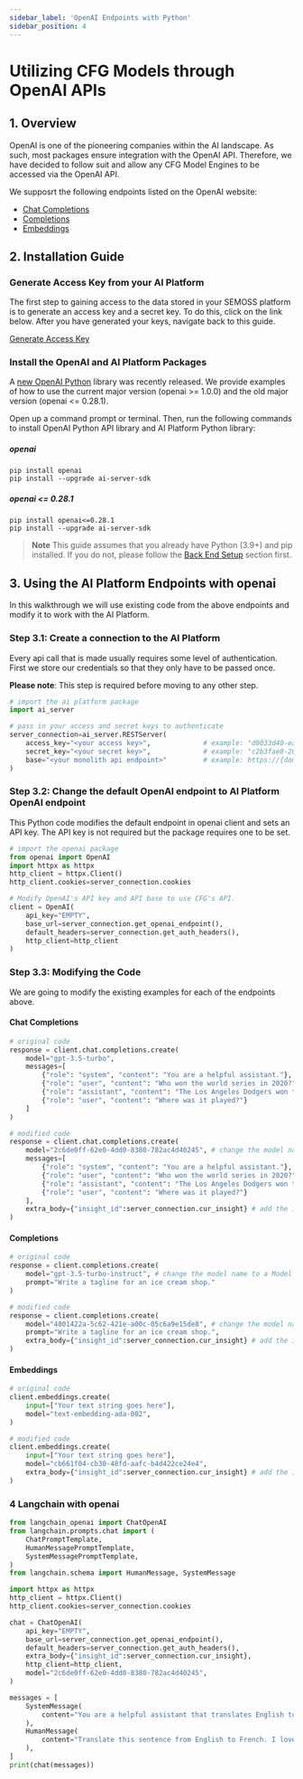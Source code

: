 ```yaml
---
sidebar_label: 'OpenAI Endpoints with Python'
sidebar_position: 4
---
```

# Utilizing CFG Models through OpenAI APIs


## 1. Overview

OpenAI is one of the pioneering companies within the AI landscape. As such, most packages ensure integration with the OpenAI API. Therefore, we have decided to follow suit and allow any CFG Model Engines to be accessed via the OpenAI API.

We supposrt the following endpoints listed on the OpenAI website:
- [Chat Completions](https://platform.openai.com/docs/guides/text-generation/chat-completions-api)
- [Completions](https://platform.openai.com/docs/guides/text-generation/completions-api)
- [Embeddings](https://platform.openai.com/docs/guides/embeddings/what-are-embeddings)

## 2. Installation Guide 

### Generate Access Key from your AI Platform 

The first step to gaining access to the data stored in your SEMOSS platform is to generate an access key and a secret key. To do this, click on the link below. After you have generated your keys, navigate back to this guide. 

[Generate Access Key](./Connecting%20to%20CFG%20AI.md#generating-access-and-secret-keys)

### Install the OpenAI and AI Platform Packages

A [new OpenAI Python](https://github.com/openai/openai-python/discussions/742) library was recently released. We provide examples of how to use the current major version (openai >= 1.0.0) and the old major version (openai \<= 0.28.1).

Open up a command prompt or terminal. 
Then, run the following commands to install OpenAI Python API library and AI Platform Python library:

##### openai
```
pip install openai
pip install --upgrade ai-server-sdk
```

##### openai \<= 0.28.1
```
pip install openai<=0.28.1
pip install --upgrade ai-server-sdk
```
> **Note**
> This guide assumes that you already have Python (3.9+) and pip installed. If you do not, please follow the [Back End Setup](../../Advanced%20Installation/Local%20BE%20Install%20Guide.md) section first.

## 3. Using the AI Platform Endpoints with openai

In this walkthrough we will use existing code from the above endpoints and modify it to work with the AI Platform.

### Step 3.1: **Create a connection to the AI Platform**

Every api call that is made usually requires some level of authentication. First we store our credentials so that they only have to be passed once. 

**Please note**: This step is required before moving to any other step.
```python
# import the ai platform package
import ai_server

# pass in your access and secret keys to authenticate
server_connection=ai_server.RESTServer(
    access_key="<your access key>",             # example: "d0033d40-ea83-4083-96ce-17a01451f831"
    secret_key="<your secret key>",             # example: "c2b3fae8-20d1-458c-8565-30ae935c4dfb"
    base="<your monolith api endpoint>"         # example: https://{domain}/{direcotry/path segment}/Monolith/api
)
```

### Step 3.2: **Change the default OpenAI endpoint to AI Platform OpenAI endpoint**

This Python code modifies the default endpoint in openai client and sets an API key. The API key is not required but the package requires one to be set.

```python
# import the openai package
from openai import OpenAI
import httpx as httpx
http_client = httpx.Client()
http_client.cookies=server_connection.cookies

# Modify OpenAI's API key and API base to use CFG's API.
client = OpenAI(
    api_key="EMPTY",
    base_url=server_connection.get_openai_endpoint(),
    default_headers=server_connection.get_auth_headers(),
    http_client=http_client
)
```

### Step 3.3: **Modifying the Code** 

We are going to modify the existing examples for each of the endpoints above.

#### Chat Completions

```python
# original code
response = client.chat.completions.create(
    model="gpt-3.5-turbo",
    messages=[
        {"role": "system", "content": "You are a helpful assistant."},
        {"role": "user", "content": "Who won the world series in 2020?"},
        {"role": "assistant", "content": "The Los Angeles Dodgers won the World Series in 2020."},
        {"role": "user", "content": "Where was it played?"}
    ]
)

# modified code
response = client.chat.completions.create(
    model="2c6de0ff-62e0-4dd0-8380-782ac4d40245", # change the model name to a Model Engine ID
    messages=[
        {"role": "system", "content": "You are a helpful assistant."},
        {"role": "user", "content": "Who won the world series in 2020?"},
        {"role": "assistant", "content": "The Los Angeles Dodgers won the World Series in 2020."},
        {"role": "user", "content": "Where was it played?"}
    ],
    extra_body={"insight_id":server_connection.cur_insight} # add the insight_id as an extra param
)
```

#### Completions

```python
# original code
response = client.completions.create(
    model="gpt-3.5-turbo-instruct", # change the model name to a Model Engine ID
    prompt="Write a tagline for an ice cream shop."
)

# modified code
response = client.completions.create(
    model="4801422a-5c62-421e-a00c-05c6a9e15de8", # change the model name to a Model Engine ID
    prompt="Write a tagline for an ice cream shop.",
    extra_body={"insight_id":server_connection.cur_insight} # add the insight_id as an extra param
)
```
#### Embeddings

```python
# original code
client.embeddings.create(
    input=["Your text string goes here"],
    model="text-embedding-ada-002",
)

# modified code
client.embeddings.create(
    input=["Your text string goes here"],
    model="cb661f04-cb30-48fd-aafc-b4d422ce24e4",
    extra_body={"insight_id":server_connection.cur_insight} # add the insight_id as an extra param
)
```

### 4 Langchain with openai

```python
from langchain_openai import ChatOpenAI
from langchain.prompts.chat import (
    ChatPromptTemplate,
    HumanMessagePromptTemplate,
    SystemMessagePromptTemplate,
)
from langchain.schema import HumanMessage, SystemMessage

import httpx as httpx
http_client = httpx.Client()
http_client.cookies=server_connection.cookies

chat = ChatOpenAI(
    api_key="EMPTY", 
    base_url=server_connection.get_openai_endpoint(),
    default_headers=server_connection.get_auth_headers(),
    extra_body={"insight_id":server_connection.cur_insight},
    http_client=http_client,
    model="2c6de0ff-62e0-4dd0-8380-782ac4d40245",
)

messages = [
    SystemMessage(
        content="You are a helpful assistant that translates English to French."
    ),
    HumanMessage(
        content="Translate this sentence from English to French. I love programming."
    ),
]
print(chat(messages))
```
